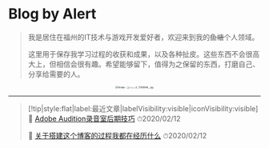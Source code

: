 # Blog by Alert

> 我是居住在福州的IT技术与游戏开发爱好者，欢迎来到我的~~鱼塘~~个人领域。
>
> 这里用于保存我学习过程的收获和成果，以及各种扯皮。这些东西不会很高大上，但相信会很有趣。希望能够留下，值得为之保留的东西，打磨自己、分享给需要的人。


<div align=center>
  <img src="https://i.loli.net/2020/02/12/sUFdWlSOwu4kqaC.jpg" alt="Hinaka - ストレッチ_75618846_ .jpg" style="zoom:30%;" />
</div>

------

> [!tip|style:flat|label:最近文章|labelVisibility:visible|iconVisibility:visible]
> 📃 [Adobe Audition录音室后期技巧](/zh_cn/media/audition.md) ⏱2020/02/12
> 
> 📃 [关于搭建这个博客的过程我都在经历什么](/zh_cn/chat/AboutBlog.md) ⏱2020/02/12
> 